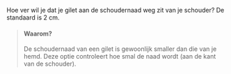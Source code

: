
Hoe ver wil je dat je gilet aan de schoudernaad weg zit van je schouder? De standaard is 2 cm.

> #### Waarom?
> 
> De schoudernaad van een gilet is gewoonlijk smaller dan die van je hemd. Deze optie controleert hoe smal de naad wordt (aan de kant van de schouder).